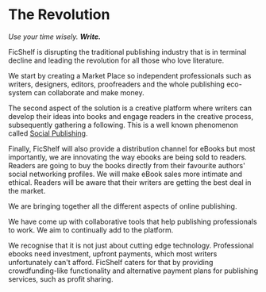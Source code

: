 # The Revolution

*Use your time wisely. __Write.__*

FicShelf is disrupting the traditional publishing industry that is in terminal decline and leading the revolution for all those who love literature.

We start by creating a Market Place so independent professionals such as writers, designers, editors, proofreaders and the whole publishing eco-system can collaborate and make money.

The second aspect of the solution is a creative platform where writers can develop their ideas into books and engage readers in the creative process, subsequently gathering a following. This is a well known phenomenon called [Social Publishing](http://blog.ficshelf.com/3704798).

Finally, FicShelf will also provide a distribution channel for eBooks but most importantly, we are innovating the way ebooks are being sold to readers. Readers are going to buy the books directly from their favourite authors' social networking profiles. We will make eBook sales more intimate and ethical. Readers will be aware that their writers are getting the best deal in the market.

We are bringing together all the different aspects of online publishing.

We have come up with collaborative tools that help publishing professionals to work. We aim to continually add to the platform. 

We recognise that it is not just about cutting edge technology. Professional ebooks need investment, upfront payments, which most writers unfortunately can't afford. FicShelf caters for that by providing crowdfunding-like functionality and alternative payment plans for publishing services, such as profit sharing.